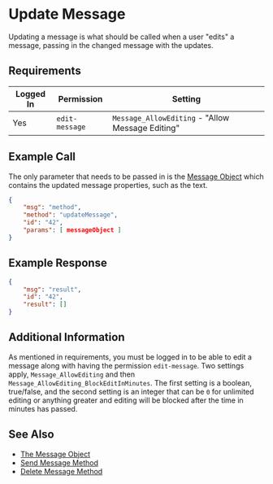 # Update Message
Updating a message is what should be called when a user "edits" a message, passing in the changed message with the updates.

## Requirements
| Logged In | Permission | Setting |
| --- | --- | --- |
| Yes | `edit-message` | `Message_AllowEditing` - "Allow Message Editing" |

## Example Call
The only parameter that needs to be passed in is the [Message Object][1] which contains the updated message properties, such as the text.
```json
{
    "msg": "method",
    "method": "updateMessage",
    "id": "42",
    "params": [ messageObject ]
}
```

## Example Response
```json
{
    "msg": "result",
    "id": "42",
    "result": []
}
```

## Additional Information
As mentioned in requirements, you must be logged in to be able to edit a message along with having the permission `edit-message`. Two settings apply, `Message_AllowEditing` and then `Message_AllowEditing_BlockEditInMinutes`. The first setting is a boolean, true/false, and the second setting is an integer that can be `0` for unlimited editing or anything greater and editing will be blocked after the time in minutes has passed.

## See Also
* [The Message Object][1]
* [Send Message Method][2]
* [Delete Message Method][3]

[1]:../../the-message-object
[2]:../send-message
[3]:../delete-message